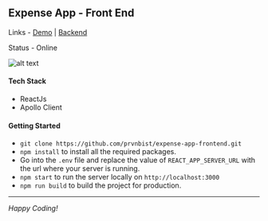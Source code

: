 ## Expense App - Front End 

Links - [Demo](https://expense-app.netlify.com/) | [Backend](https://github.com/prvnbist/expense-app-backend)

Status - Online

![alt text](https://res.cloudinary.com/prvnbist/image/upload/v1562781804/Expense%20App/2019-07-10_233310.png "Expense App Homepage")

#### Tech Stack
- ReactJs
- Apollo Client

#### Getting Started
- `git clone https://github.com/prvnbist/expense-app-frontend.git`
- `npm install` to install all the required packages. 
- Go into the `.env` file and replace the value of `REACT_APP_SERVER_URL` with the url where your server is running.
- `npm start` to run the server locally on `http://localhost:3000`
- `npm run build` to build the project for production.
---
*Happy Coding!*
